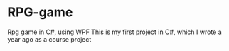 # RPG-game
Rpg game in C#, using WPF
This is my first project in С#, which I wrote a year ago as a course project